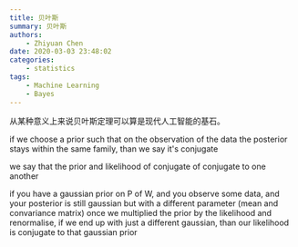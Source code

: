 ```yaml
---
title: 贝叶斯
summary: 贝叶斯
authors:
    - Zhiyuan Chen
date: 2020-03-03 23:48:02
categories: 
    - statistics
tags:
    - Machine Learning
    - Bayes
---
```


从某种意义上来说贝叶斯定理可以算是现代人工智能的基石。

if we choose a prior such that on the observation of the data the posterior stays within the same family, than we say it's conjugate

we say that the prior and likelihood of conjugate of conjugate to one another

if you have a gaussian prior on P of W, and you observe some data, and your posterior is still gaussian but with a different parameter (mean and convariance matrix)
once we multiplied the prior by the likelihood and renormalise, if we end up with just a different gaussian, than our likelihood is conjugate to that gaussian prior 
